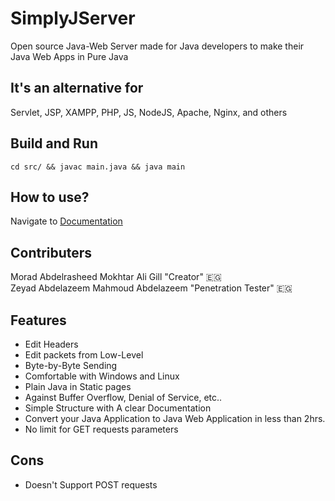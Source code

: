 # SimplyJServer
Open source Java-Web Server made for Java developers to make their Java Web Apps in Pure Java

## It's an alternative for
Servlet, JSP, XAMPP, PHP, JS, NodeJS, Apache, Nginx, and others

## Build and Run
`cd src/ && javac main.java && java main`

## How to use?
Navigate to [Documentation](http://anonybox.rf.gd/Doc.html "Documentation")

## Contributers
Morad Abdelrasheed Mokhtar Ali Gill "Creator" 🇪🇬<br>
Zeyad Abdelazeem Mahmoud Abdelazeem "Penetration Tester" 🇪🇬

## Features
- Edit Headers
- Edit packets from Low-Level
- Byte-by-Byte Sending
- Comfortable with Windows and Linux
- Plain Java in Static pages
- Against Buffer Overflow, Denial of Service, etc..
- Simple Structure with A clear Documentation
- Convert your Java Application to Java Web Application in less than 2hrs.
- No limit for GET requests parameters

## Cons
- Doesn't Support POST requests
